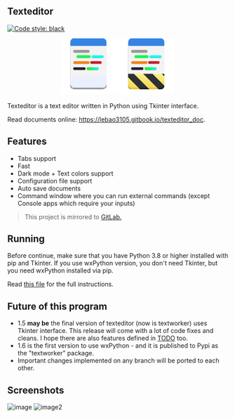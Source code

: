 ## Texteditor
[![Code style: black][codestyle]](https://github.com/psf/black)

<div align="center">
    <img src="texteditor/icons/texteditor.png">
    <img src="texteditor/icons/texteditor.Devel.png">
</div>

Texteditor is a text editor written in Python using Tkinter interface.

Read documents online: https://lebao3105.gitbook.io/texteditor_doc.

## Features
* Tabs support
* Fast
* Dark mode + Text colors support
* Configuration file support
* Auto save documents
* Command window where you can run external commands (except Console apps which require your inputs)

> This project is mirrored to [GitLab.](https://gitlab.com/lebao3105/texteditor_tk)

## Running
Before continue, make sure that you have Python 3.8 or higher installed with pip and Tkinter. If you use wxPython version, you don't need Tkinter, but you need wxPython installed via pip.

Read [this file][buildmd] for the full instructions.

## Future of this program
* 1.5 **may be** the final version of texteditor (now is textworker) uses Tkinter interface. This release will come with a lot of code fixes and cleans. I hope there are also features defined in [TODO](TODO) too.
* 1.6 is the first version to use wxPython - and it is published to Pypi as the "textworker" package.
* Important changes implemented on any branch will be ported to each other.

## Screenshots
![image][img]
![image2][img2]

[buildmd]: BuildAndRun.md
[codestyle]: https://img.shields.io/badge/code%20style-black-000000.svg
[img]: https://user-images.githubusercontent.com/77564176/206902963-b65f0c3c-efa4-438c-8f9b-1d98fa4faae1.png
[img2]: https://user-images.githubusercontent.com/77564176/166142583-5fe685a1-21a4-44e1-8088-73ca27e0b04a.png